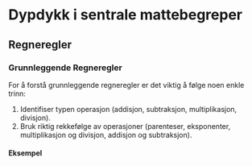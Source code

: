 # Dypdykk i sentrale mattebegreper

## Regneregler

### Grunnleggende Regneregler
For å forstå grunnleggende regneregler er det viktig å følge noen enkle trinn:
1. Identifiser typen operasjon (addisjon, subtraksjon, multiplikasjon, divisjon).
2. Bruk riktig rekkefølge av operasjoner (parenteser, eksponenter, multiplikasjon og divisjon, addisjon og subtraksjon).

#### Eksempel
